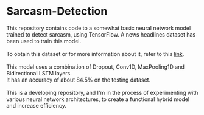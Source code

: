 # Sarcasm-Detection
This repository contains code to a somewhat basic neural network model trained to detect sarcasm, using TensorFlow. A news headlines dataset has been used to train this model.
<br><br>To obtain this dataset or for more information about it, refer to this [link](https://www.kaggle.com/datasets/rmisra/news-headlines-dataset-for-sarcasm-detection).
<br><br>This model uses a combination of Dropout, Conv1D, MaxPooling1D and Bidirectional LSTM layers.
<br>It has an accuracy of about 84.5% on the testing dataset.
<br><br>This is a developing repository, and I'm in the process of experimenting with various neural network architectures, to create a functional hybrid model and increase efficiency.
